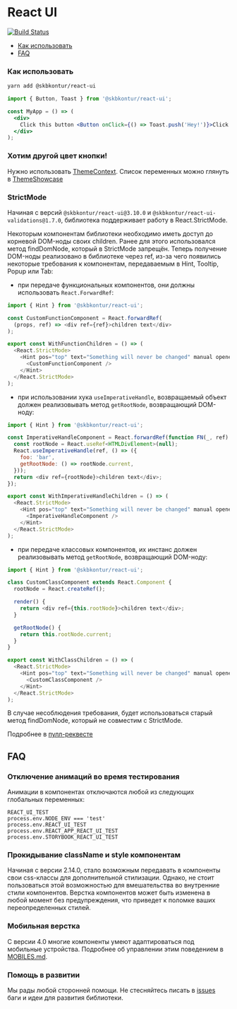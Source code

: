 # React UI

[![Build Status](https://tc.skbkontur.ru/app/rest/builds/buildType:FrontendInfrastructure_Packages_RunAll/statusIcon)](https://tc.skbkontur.ru/project.html?projectId=FrontendInfrastructure_Packages_ReactUI&tab=projectOverview)

- [Как использовать](#как-использовать)
- [FAQ](#faq)

### Как использовать

```bash
yarn add @skbkontur/react-ui
```

```jsx harmony static
import { Button, Toast } from '@skbkontur/react-ui';

const MyApp = () => (
  <div>
    Click this button <Button onClick={() => Toast.push('Hey!')}>Click me</Button>
  </div>
);
```

### Хотим другой цвет кнопки!

Нужно использовать [ThemeContext](https://tech.skbkontur.ru/react-ui/#/Customization/ThemeContext). Список переменных можно глянуть в [ThemeShowcase](https://tech.skbkontur.ru/react-ui/#/Customization/ThemeShowcase)

### StrictMode

Начиная с версий `@skbkontur/react-ui@3.10.0` и `@skbkontur/react-ui-validations@1.7.0`, библиотека поддерживает работу в React.StrictMode.

Некоторым компонентам библиотеки необходимо иметь доступ до корневой DOM-ноды своих
children. Ранее для этого использовался метод findDomNode, который в StrictMode запрещён.
Теперь получение DOM-ноды реализовано в библиотеке через ref, из-за чего появились некоторые
требования к компонентам, передаваемым в Hint, Tooltip, Popup или Tab:

- при передаче функциональных компонентов, они должны использовать `React.ForwardRef`:

```js static
import { Hint } from '@skbkontur/react-ui';

const CustomFunctionComponent = React.forwardRef(
  (props, ref) => <div ref={ref}>children text</div>
);

export const WithFunctionChildren = () => (
  <React.StrictMode>
    <Hint pos="top" text="Something will never be changed" manual opened>
      <CustomFunctionComponent />
    </Hint>
  </React.StrictMode>
);
```

- при использовании хука `useImperativeHandle`, возвращаемый объект должен реализовывать метод `getRootNode`, возвращающий DOM-ноду:

```js static
import { Hint } from '@skbkontur/react-ui';

const ImperativeHandleComponent = React.forwardRef(function FN(_, ref) {
  const rootNode = React.useRef<HTMLDivElement>(null);
  React.useImperativeHandle(ref, () => ({
    foo: 'bar',
    getRootNode: () => rootNode.current,
  }));
  return <div ref={rootNode}>children text</div>;
});

export const WithImperativeHandleChildren = () => (
  <React.StrictMode>
    <Hint pos="top" text="Something will never be changed" manual opened>
      <ImperativeHandleComponent />
    </Hint>
  </React.StrictMode>
);
```

- при передаче классовых компонентов, их инстанс должен реализовывать метод `getRootNode`, возвращающий DOM-ноду:

```js static
import { Hint } from '@skbkontur/react-ui';

class CustomClassComponent extends React.Component {
  rootNode = React.createRef();

  render() {
    return <div ref={this.rootNode}>children text</div>;
  }

  getRootNode() {
    return this.rootNode.current;
  }
}

export const WithClassChildren = () => (
  <React.StrictMode>
    <Hint pos="top" text="Something will never be changed" manual opened>
      <CustomClassComponent />
    </Hint>
  </React.StrictMode>
);
```

В случае несоблюдения требования, будет использоваться старый метод findDomNode, который не совместим с StrictMode.

Подробнее в [пулл-реквесте](https://github.com/skbkontur/retail-ui/pull/2518)

## FAQ

### Отключение анимаций во время тестирования

Анимации в компонентах отключаются любой из следующих глобальных переменных:

```static
REACT_UI_TEST
process.env.NODE_ENV === 'test'
process.env.REACT_UI_TEST
process.env.REACT_APP_REACT_UI_TEST
process.env.STORYBOOK_REACT_UI_TEST
```

### Прокидывание className и style компонентам

Начиная с версии 2.14.0, стало возможным передавать в компоненты свои css-классы для дополнительной стилизации. Однако, не стоит пользоваться этой возможностью для вмешательства во внутренние стили компонентов. Верстка компонентов может быть изменена в любой момент без предупреждения, что приведет к поломке ваших переопределенных стилей.

### Мобильная верстка

С версии 4.0 многие компоненты умеют адаптироваться под мобильные устройства. Подробнее об управлении этим поведением в [MOBILES.md](https://github.com/skbkontur/retail-ui/blob/master/packages/react-ui/MOBILES.md).

### Помощь в развитии

Мы рады любой сторонней помощи. Не стесняйтесь писать в [issues](https://github.com/skbkontur/retail-ui/issues)
баги и идеи для развития библиотеки.<br />
